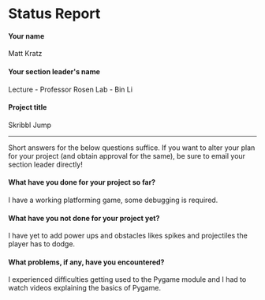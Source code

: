 # Status Report

#### Your name

Matt Kratz

#### Your section leader's name

Lecture - Professor Rosen
Lab - Bin Li

#### Project title

Skribbl Jump

***

Short answers for the below questions suffice. If you want to alter your plan for your project (and obtain approval for the same), be sure to email your section leader directly!

#### What have you done for your project so far?

I have a working platforming game, some debugging is required.

#### What have you not done for your project yet?

I have yet to add power ups and obstacles likes spikes and projectiles the player has to dodge.

#### What problems, if any, have you encountered?

I experienced difficulties getting used to the Pygame module and I had to watch videos explaining the basics of Pygame.
